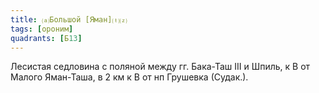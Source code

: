 ```yaml
---
title: ⒜Большой [Яман]⒯⒵
tags: [ороним]
quadrants: [Б13]
---
```


Лесистая седловина с поляной между гг. Бака-Таш III и Шпиль, к В от Малого
Яман-Таша, в 2 км к В от нп Грушевка (Судак.).
